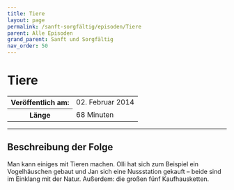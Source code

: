 ```yaml
---
title: Tiere
layout: page
permalink: /sanft-sorgfältig/episoden/Tiere
parent: Alle Episoden
grand_parent: Sanft und Sorgfältig
nav_order: 50
---
```


# Tiere
<table class="resp-table dcf-table dcf-table-responsive dcf-table-bordered dcf-table-striped dcf-w-100%">
                    <tbody>
                        <tr>
                            <th scope="row">Veröffentlich am:</th>
                            <td data-label="Veröffentlich am:">02. Februar 2014</td>
                        </tr>
                        <tr>
                            <th scope="row">Länge </th>
                            <td data-label="Länge ">68 Minuten</td>
                        </tr></tbody>
                </table>

***

## Beschreibung der Folge

<div>
Man kann einiges mit Tieren machen. Olli hat sich zum Beispiel ein Vogelhäuschen gebaut und Jan sich eine Nussstation gekauft – beide sind im Einklang mit der Natur. Außerdem: die großen fünf Kaufhausketten.  
</div>

